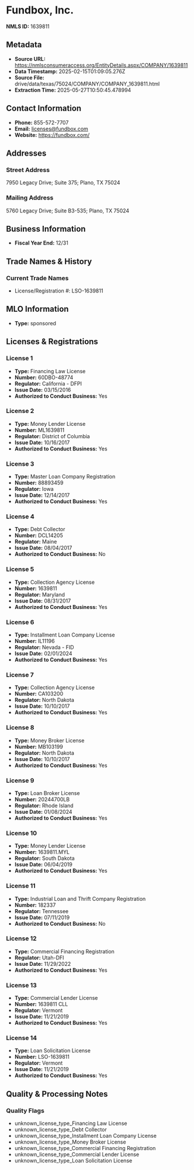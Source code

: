# Fundbox, Inc.

**NMLS ID:** 1639811

## Metadata
- **Source URL:** https://nmlsconsumeraccess.org/EntityDetails.aspx/COMPANY/1639811
- **Data Timestamp:** 2025-02-15T01:09:05.276Z
- **Source File:** drive/data/texas/75024/COMPANY/COMPANY_1639811.html
- **Extraction Time:** 2025-05-27T10:50:45.478994

## Contact Information
- **Phone:** 855-572-7707
- **Email:** licenses@fundbox.com
- **Website:** https://fundbox.com/

## Addresses
### Street Address
7950 Legacy Drive; Suite 375; Plano, TX 75024

### Mailing Address
5760 Legacy Drive; Suite B3-535; Plano, TX 75024

## Business Information
- **Fiscal Year End:** 12/31

## Trade Names & History
### Current Trade Names
- License/Registration #: LSO-1639811

## MLO Information
- **Type:** sponsored

## Licenses & Registrations

### License 1
- **Type:** Financing Law License
- **Number:** 60DBO-48774
- **Regulator:** California - DFPI
- **Issue Date:** 03/15/2016
- **Authorized to Conduct Business:** Yes

### License 2
- **Type:** Money Lender License
- **Number:** ML1639811
- **Regulator:** District of Columbia
- **Issue Date:** 10/16/2017
- **Authorized to Conduct Business:** Yes

### License 3
- **Type:** Master Loan Company Registration
- **Number:** 88893459
- **Regulator:** Iowa
- **Issue Date:** 12/14/2017
- **Authorized to Conduct Business:** Yes

### License 4
- **Type:** Debt Collector
- **Number:** DCL14205
- **Regulator:** Maine
- **Issue Date:** 08/04/2017
- **Authorized to Conduct Business:** No

### License 5
- **Type:** Collection Agency License
- **Number:** 1639811
- **Regulator:** Maryland
- **Issue Date:** 08/31/2017
- **Authorized to Conduct Business:** Yes

### License 6
- **Type:** Installment Loan Company License
- **Number:** IL11196
- **Regulator:** Nevada - FID
- **Issue Date:** 02/01/2024
- **Authorized to Conduct Business:** Yes

### License 7
- **Type:** Collection Agency License
- **Number:** CA103200
- **Regulator:** North Dakota
- **Issue Date:** 10/10/2017
- **Authorized to Conduct Business:** Yes

### License 8
- **Type:** Money Broker License
- **Number:** MB103199
- **Regulator:** North Dakota
- **Issue Date:** 10/10/2017
- **Authorized to Conduct Business:** Yes

### License 9
- **Type:** Loan Broker License
- **Number:** 20244700LB
- **Regulator:** Rhode Island
- **Issue Date:** 01/08/2024
- **Authorized to Conduct Business:** Yes

### License 10
- **Type:** Money Lender License
- **Number:** 1639811.MYL
- **Regulator:** South Dakota
- **Issue Date:** 06/04/2019
- **Authorized to Conduct Business:** Yes

### License 11
- **Type:** Industrial Loan and Thrift Company Registration
- **Number:** 182337
- **Regulator:** Tennessee
- **Issue Date:** 07/11/2019
- **Authorized to Conduct Business:** No

### License 12
- **Type:** Commercial Financing Registration
- **Regulator:** Utah-DFI
- **Issue Date:** 11/29/2022
- **Authorized to Conduct Business:** Yes

### License 13
- **Type:** Commercial Lender License
- **Number:** 1639811 CLL
- **Regulator:** Vermont
- **Issue Date:** 11/21/2019
- **Authorized to Conduct Business:** Yes

### License 14
- **Type:** Loan Solicitation License
- **Number:** LSO-1639811
- **Regulator:** Vermont
- **Issue Date:** 11/21/2019
- **Authorized to Conduct Business:** Yes

## Quality & Processing Notes
### Quality Flags
- unknown_license_type_Financing Law License
- unknown_license_type_Debt Collector
- unknown_license_type_Installment Loan Company License
- unknown_license_type_Money Broker License
- unknown_license_type_Commercial Financing Registration
- unknown_license_type_Commercial Lender License
- unknown_license_type_Loan Solicitation License
